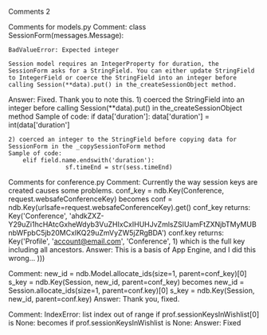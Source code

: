 Comments 2 

Comments for  models.py
Comment:
	class SessionForm(messages.Message):

	BadValueError: Expected integer

	Session model requires an IntegerProperty for duration, the SessionForm asks for a StringField. You can either update StringField to IntegerField or coerce the StringField into an integer before calling Session(**data).put() in the_createSessionObject method.

Answer: 
	Fixed. 
	Thank you to note this. 
	1) coerced the StringField into an integer before calling Session(**data).put() in the_createSessionObject method
	Sample of code:
		if data['duration']:
            data['duration'] = int(data['duration']

	2) coerced an integer to the StringField before copying data for SessionForm in the _copySessionToForm method
	Sample of code:
		elif field.name.endswith('duration'):
                    sf.timeEnd = str(sess.timeEnd)



Comments for  conference.py
Comment:
	Currently the way session keys are created causes some problems.
	conf_key = ndb.Key(Conference, request.websafeConferenceKey)
	becomes
	conf = ndb.Key(urlsafe=request.websafeConferenceKey).get()
	conf_key returns: Key('Conference', 'ahdkZXZ-Y29uZi1hcHAtcGxheWdyb3VuZHIxCxIHUHJvZmlsZSIUamFtZXNjbTMyMUBnbWFpbC5jb20MCxIKQ29uZmVyZW5jZRgBDA')
	conf.key returns: Key('Profile', 'account@email.com', 'Conference', 1) which is the full key including all ancestors.
Answer: 
	This is a basis of App Engine, and I did this wrong... ))) 
	

Comment: 
	new_id = ndb.Model.allocate_ids(size=1, parent=conf_key)[0]
	s_key = ndb.Key(Session, new_id, parent=conf_key)
	becomes
	new_id = Session.allocate_ids(size=1, parent=conf.key)[0]
	s_key = ndb.Key(Session, new_id, parent=conf.key)
Answer: 
	Thank you, fixed.
	

Comment: 
	IndexError: list index out of range 
	if prof.sessionKeysInWishlist[0] is None:
	becomes
	if prof.sessionKeysInWishlist is None:
Answer:
	Fixed
